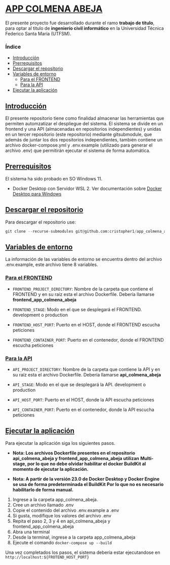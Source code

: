 # [APP COLMENA ABEJA](#indice)

El presente proyecto fue desarrollado durante el ramo **trabajo de titulo**, para optar al titulo de **ingenierío civil informático** en la Universidad Técnica Federico Santa María (UTFSM).

### <a id="indice"></a>Índice

* <a id="introduccion"></a>[Introducción](#Introducción)
* <a id="prerrequisitos"></a> [Prerrequisitos](#Prerrequisitos)
* <a id="descarga"></a> [Descargar el repositorio](#Descargar-el-repositorio)
* <a id="entorno"></a>[Variables de entorno](#Variables-de-entorno)
  * <a id="entorno-frontend"></a>[Para el FRONTEND](#Para-el-FRONTEND)
  * <a id="entorno-api"></a>[Para la API](#Para-la-API)
* <a id="run"></a>[Ejecutar la aplicación](#Ejecutar-la-aplicación)

## [Introducción](#introduccion)

<p style="{ text-aling: justify }">
El presente repositorio tiene como finalidad almacenar las herramientas que permiten automzatizar el
despliegue del sistema. El sistema se divide en un frontend y una API (almacenadas en repositorios independientes)
y unidas en un tercer repositorio (este repositorio) mediante gitsubmodule, que además de juntar los dos
repositorios independientes, también contiene un archivo docker-compose.yml y .env.example (utilizado
para generar el archivo .env) que permitirán ejecutar el sistema de forma automática.
</p>

## [Prerrequisitos](#prerrequisitos)

El sistema ha sido probado en SO Windows 11.

* Docker Desktop con Servidor WSL 2. Ver documentación sobre [Docker Desktop para Windows](https://docs.docker.com/desktop/install/windows-install/)

## [Descargar el repositorio](#descarga)

Para descargar el repositorio use:

```python
git clone --recurse-submodules git@github.com:cristopher1/app_colmena_abeja.git
```

## [Variables de entorno](#entorno)

La información de las variables de entorno se encuentra dentro del archivo .env.example, este archivo
tiene 8 variables.

### [Para el FRONTEND](#entorno-frontend)

* `FRONTEND_PROJECT_DIRECTORY`: Nombre de la carpeta que contiene el FRONTEND y en su raíz esta el
archivo Dockerfile. Debería llamarse **frontend_app_colmena_abeja**

* `FRONTEND_STAGE`: Modo en el que se desplegará el FRONTEND. development o production

* `FRONTEND_HOST_PORT`: Puerto en el HOST, donde el FRONTEND escucha peticiones

* `FRONTEND_CONTAINER_PORT`: Puerto en el contenedor, donde el FRONTEND escucha peticiones

### [Para la API](#entorno-api)

* `API_PROJECT_DIRECTORY`: Nombre de la carpeta que contiene la API y en su raíz esta el
archivo Dockerfile. Debería llamarse **api_colmena_abeja**

* `API_STAGE`: Modo en el que se desplegará la API. development o production

* `API_HOST_PORT`: Puerto en el HOST, donde la API escucha peticiones

* `API_CONTAINER_PORT`: Puerto en el contenedor, donde la API escucha peticiones

## [Ejecutar la aplicación](#run)

Para ejecutar la aplicación siga los siguientes pasos.

* **Nota: Los archivos Dockerfile presentes en el repositorio api_colmena_abeja y frontend_app_colmena_abeja utilizan**
**Multi-stage, por lo que no debe olvidar habilitar el docker BuildKit al momento de ejecutar la aplicación.**

* **Nota: A partir de la versión 23.0 de Docker Desktop y Docker Engine se usa de forma predeterminada el BuildKit**
**Por lo que no es necesario habilitarlo de forma manual.**

1. Ingrese a la carpeta app_colmena_abeja.
2. Cree un archivo llamado .env
3. Copie el contenido del archivo .env.example a .env
4. Si gusta, modifique los valores del archivo .env
5. Repita el paso 2, 3 y 4 en api_colmena_abeja y frontend_app_colmena_abeja
6. Abra una terminal
7. Desde la terminal, ingrese a la carpeta app_colmena_abeja
8. Ejecute el comando `docker-compose up --build`

Una vez completados los pasos, el sistema debería estar ejecutandose en `http://localhost:${FROTEND_HOST_PORT}`
